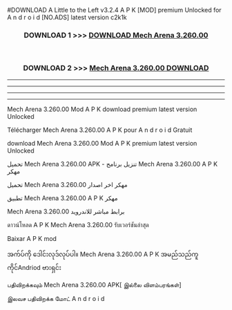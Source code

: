 #DOWNLOAD A Little to the Left v3.2.4 A P K [MOD] premium Unlocked for A n d r o i d [NO.ADS] latest version c2k1k 



<div align="center">

<h3>DOWNLOAD 1 >>> <a href="https://downloadmod1.web.app/?judul=Mech Arena 3.260.00 ">DOWNLOAD Mech Arena 3.260.00 </a></h3><br>

<h3>DOWNLOAD 2 >>> <a href="https://downloadmod1.web.app/?judul=Mech Arena 3.260.00 ">Mech Arena 3.260.00  DOWNLOAD </a></h3>

</div>


----------------------------------------------------------

----------------------------------------------------------

----------------------------------------------------------

----------------------------------------------------------


Mech Arena 3.260.00  Mod A P K download premium latest version Unlocked

Télécharger Mech Arena 3.260.00  A P K pour A n d r o i d Gratuit

download Mech Arena 3.260.00  Mod A P K premium latest version Unlocked

تحميل Mech Arena 3.260.00  APK - تنزيل برنامج Mech Arena 3.260.00  A P K مهكر

تحميل Mech Arena 3.260.00  مهكر اخر اصدار

تطبيق Mech Arena 3.260.00  A P K مهكر

Mech Arena 3.260.00  برابط مباشر للاندرويد

ดาวน์โหลด A P K Mech Arena 3.260.00  รับเวอร์ชันล่าสุด

Baixar A P K mod

အက်ပ်ကို ဒေါင်းလုဒ်လုပ်ပါ။ Mech Arena 3.260.00  A P K အမည်သည်ကူကိုင်Andriod ဗားရှင်း

பதிவிறக்கவும் Mech Arena 3.260.00  APK[ இல்லை விளம்பரங்கள்] 
 
இலவச பதிவிறக்க மோட் A n d r o i d



